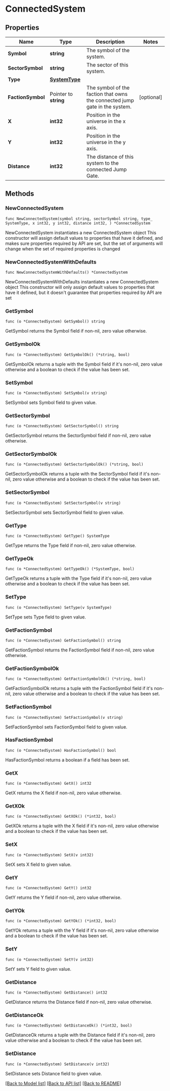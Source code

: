 # ConnectedSystem

## Properties

Name | Type | Description | Notes
------------ | ------------- | ------------- | -------------
**Symbol** | **string** | The symbol of the system. | 
**SectorSymbol** | **string** | The sector of this system. | 
**Type** | [**SystemType**](SystemType.md) |  | 
**FactionSymbol** | Pointer to **string** | The symbol of the faction that owns the connected jump gate in the system. | [optional] 
**X** | **int32** | Position in the universe in the x axis. | 
**Y** | **int32** | Position in the universe in the y axis. | 
**Distance** | **int32** | The distance of this system to the connected Jump Gate. | 

## Methods

### NewConnectedSystem

`func NewConnectedSystem(symbol string, sectorSymbol string, type_ SystemType, x int32, y int32, distance int32, ) *ConnectedSystem`

NewConnectedSystem instantiates a new ConnectedSystem object
This constructor will assign default values to properties that have it defined,
and makes sure properties required by API are set, but the set of arguments
will change when the set of required properties is changed

### NewConnectedSystemWithDefaults

`func NewConnectedSystemWithDefaults() *ConnectedSystem`

NewConnectedSystemWithDefaults instantiates a new ConnectedSystem object
This constructor will only assign default values to properties that have it defined,
but it doesn't guarantee that properties required by API are set

### GetSymbol

`func (o *ConnectedSystem) GetSymbol() string`

GetSymbol returns the Symbol field if non-nil, zero value otherwise.

### GetSymbolOk

`func (o *ConnectedSystem) GetSymbolOk() (*string, bool)`

GetSymbolOk returns a tuple with the Symbol field if it's non-nil, zero value otherwise
and a boolean to check if the value has been set.

### SetSymbol

`func (o *ConnectedSystem) SetSymbol(v string)`

SetSymbol sets Symbol field to given value.


### GetSectorSymbol

`func (o *ConnectedSystem) GetSectorSymbol() string`

GetSectorSymbol returns the SectorSymbol field if non-nil, zero value otherwise.

### GetSectorSymbolOk

`func (o *ConnectedSystem) GetSectorSymbolOk() (*string, bool)`

GetSectorSymbolOk returns a tuple with the SectorSymbol field if it's non-nil, zero value otherwise
and a boolean to check if the value has been set.

### SetSectorSymbol

`func (o *ConnectedSystem) SetSectorSymbol(v string)`

SetSectorSymbol sets SectorSymbol field to given value.


### GetType

`func (o *ConnectedSystem) GetType() SystemType`

GetType returns the Type field if non-nil, zero value otherwise.

### GetTypeOk

`func (o *ConnectedSystem) GetTypeOk() (*SystemType, bool)`

GetTypeOk returns a tuple with the Type field if it's non-nil, zero value otherwise
and a boolean to check if the value has been set.

### SetType

`func (o *ConnectedSystem) SetType(v SystemType)`

SetType sets Type field to given value.


### GetFactionSymbol

`func (o *ConnectedSystem) GetFactionSymbol() string`

GetFactionSymbol returns the FactionSymbol field if non-nil, zero value otherwise.

### GetFactionSymbolOk

`func (o *ConnectedSystem) GetFactionSymbolOk() (*string, bool)`

GetFactionSymbolOk returns a tuple with the FactionSymbol field if it's non-nil, zero value otherwise
and a boolean to check if the value has been set.

### SetFactionSymbol

`func (o *ConnectedSystem) SetFactionSymbol(v string)`

SetFactionSymbol sets FactionSymbol field to given value.

### HasFactionSymbol

`func (o *ConnectedSystem) HasFactionSymbol() bool`

HasFactionSymbol returns a boolean if a field has been set.

### GetX

`func (o *ConnectedSystem) GetX() int32`

GetX returns the X field if non-nil, zero value otherwise.

### GetXOk

`func (o *ConnectedSystem) GetXOk() (*int32, bool)`

GetXOk returns a tuple with the X field if it's non-nil, zero value otherwise
and a boolean to check if the value has been set.

### SetX

`func (o *ConnectedSystem) SetX(v int32)`

SetX sets X field to given value.


### GetY

`func (o *ConnectedSystem) GetY() int32`

GetY returns the Y field if non-nil, zero value otherwise.

### GetYOk

`func (o *ConnectedSystem) GetYOk() (*int32, bool)`

GetYOk returns a tuple with the Y field if it's non-nil, zero value otherwise
and a boolean to check if the value has been set.

### SetY

`func (o *ConnectedSystem) SetY(v int32)`

SetY sets Y field to given value.


### GetDistance

`func (o *ConnectedSystem) GetDistance() int32`

GetDistance returns the Distance field if non-nil, zero value otherwise.

### GetDistanceOk

`func (o *ConnectedSystem) GetDistanceOk() (*int32, bool)`

GetDistanceOk returns a tuple with the Distance field if it's non-nil, zero value otherwise
and a boolean to check if the value has been set.

### SetDistance

`func (o *ConnectedSystem) SetDistance(v int32)`

SetDistance sets Distance field to given value.



[[Back to Model list]](../README.md#documentation-for-models) [[Back to API list]](../README.md#documentation-for-api-endpoints) [[Back to README]](../README.md)


